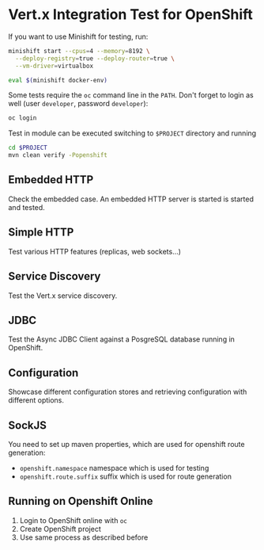# Vert.x Integration Test for OpenShift

If you want to use Minishift for testing, run:

```bash
minishift start --cpus=4 --memory=8192 \
  --deploy-registry=true --deploy-router=true \
  --vm-driver=virtualbox

eval $(minishift docker-env)
```

Some tests require the `oc` command line in the `PATH`.
Don't forget to login as well (user `developer`, password `developer`):

```bash
oc login
```

Test in module can be executed switching to `$PROJECT` directory and running 
 ```bash
 cd $PROJECT
 mvn clean verify -Popenshift
 ```

## Embedded HTTP

Check the embedded case. An embedded HTTP server is started is started and tested.



## Simple HTTP

Test various HTTP features (replicas, web sockets...)


## Service Discovery


Test the Vert.x service discovery.
## JDBC

Test the Async JDBC Client against a PosgreSQL database running in OpenShift.

## Configuration
Showcase different configuration stores and retrieving configuration with different options.
## SockJS 
You need to set up maven properties, which are used for openshift route generation:
* `openshift.namespace`  namespace which is used for testing
* `openshift.route.suffix` suffix which is used for route generation


## Running on Openshift Online

1. Login to OpenShift online with `oc`
2. Create OpenShift project
3. Use same process as described before

